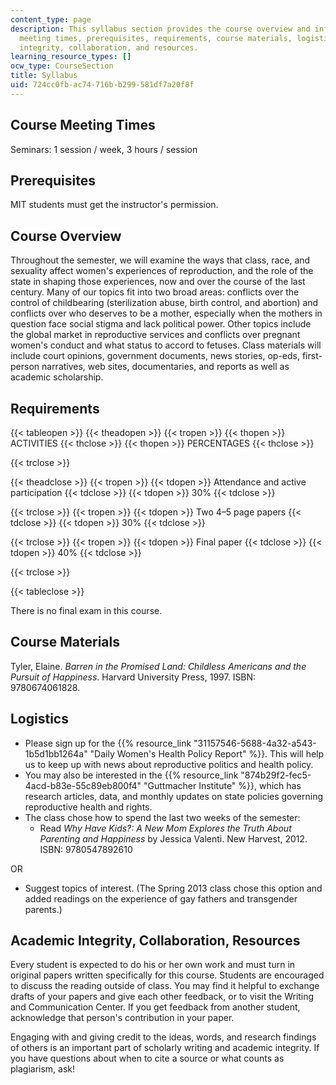 ```yaml
---
content_type: page
description: This syllabus section provides the course overview and information on
  meeting times, prerequisites, requirements, course materials, logistics, academic
  integrity, collaboration, and resources.
learning_resource_types: []
ocw_type: CourseSection
title: Syllabus
uid: 724cc0fb-ac74-716b-b299-581df7a20f8f
---
```


Course Meeting Times
--------------------

Seminars: 1 session / week, 3 hours / session

Prerequisites
-------------

MIT students must get the instructor's permission.

Course Overview
---------------

Throughout the semester, we will examine the ways that class, race, and sexuality affect women's experiences of reproduction, and the role of the state in shaping those experiences, now and over the course of the last century. Many of our topics fit into two broad areas: conflicts over the control of childbearing (sterilization abuse, birth control, and abortion) and conflicts over who deserves to be a mother, especially when the mothers in question face social stigma and lack political power. Other topics include the global market in reproductive services and conflicts over pregnant women's conduct and what status to accord to fetuses. Class materials will include court opinions, government documents, news stories, op-eds, first-person narratives, web sites, documentaries, and reports as well as academic scholarship. 

Requirements
------------

{{< tableopen >}}
{{< theadopen >}}
{{< tropen >}}
{{< thopen >}}
ACTIVITIES
{{< thclose >}}
{{< thopen >}}
PERCENTAGES
{{< thclose >}}

{{< trclose >}}

{{< theadclose >}}
{{< tropen >}}
{{< tdopen >}}
Attendance and active participation
{{< tdclose >}}
{{< tdopen >}}
30%
{{< tdclose >}}

{{< trclose >}}
{{< tropen >}}
{{< tdopen >}}
Two 4–5 page papers
{{< tdclose >}}
{{< tdopen >}}
30%
{{< tdclose >}}

{{< trclose >}}
{{< tropen >}}
{{< tdopen >}}
Final paper
{{< tdclose >}}
{{< tdopen >}}
40%
{{< tdclose >}}

{{< trclose >}}

{{< tableclose >}}

There is no final exam in this course.

Course Materials
----------------

Tyler, Elaine. _Barren in the Promised Land: Childless Americans and the Pursuit of Happiness_. Harvard University Press, 1997. ISBN: 9780674061828.

Logistics
---------

*   Please sign up for the {{% resource_link "31157546-5688-4a32-a543-1b5d1bb1264a" "Daily Women's Health Policy Report" %}}. This will help us to keep up with news about reproductive politics and health policy.
*   You may also be interested in the {{% resource_link "874b29f2-fec5-4acd-b83e-55c89eb800f4" "Guttmacher Institute" %}}, which has research articles, data, and monthly updates on state policies governing reproductive health and rights.
*   The class chose how to spend the last two weeks of the semester:
    *   Read _Why Have Kids?: A New Mom Explores the Truth About Parenting and Happiness_ by Jessica Valenti. New Harvest, 2012. ISBN: 9780547892610

OR

*   Suggest topics of interest. (The Spring 2013 class chose this option and added readings on the experience of gay fathers and transgender parents.)

Academic Integrity, Collaboration, Resources
--------------------------------------------

Every student is expected to do his or her own work and must turn in original papers written specifically for this course. Students are encouraged to discuss the reading outside of class. You may find it helpful to exchange drafts of your papers and give each other feedback, or to visit the Writing and Communication Center. If you get feedback from another student, acknowledge that person's contribution in your paper. 

Engaging with and giving credit to the ideas, words, and research findings of others is an important part of scholarly writing and academic integrity. If you have questions about when to cite a source or what counts as plagiarism, ask!